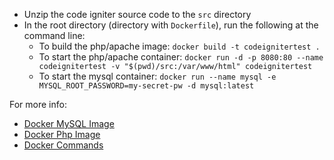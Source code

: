 - Unzip the code igniter source code to the `src` directory
- In the root directory (directory with `Dockerfile`), run the following at the command line:
  - To build the php/apache image: `docker build -t codeignitertest .`
  - To start the php/apache container: `docker run -d -p 8080:80 --name codeignitertest -v "$(pwd)/src:/var/www/html" codeignitertest`
  - To start the mysql container: `docker run --name mysql -e MYSQL_ROOT_PASSWORD=my-secret-pw -d mysql:latest`

For more info:
- [Docker MySQL Image](https://hub.docker.com/_/mysql)
- [Docker Php Image](https://hub.docker.com/_/php)
- [Docker Commands](https://docs.docker.com/engine/reference/commandline/docker/)